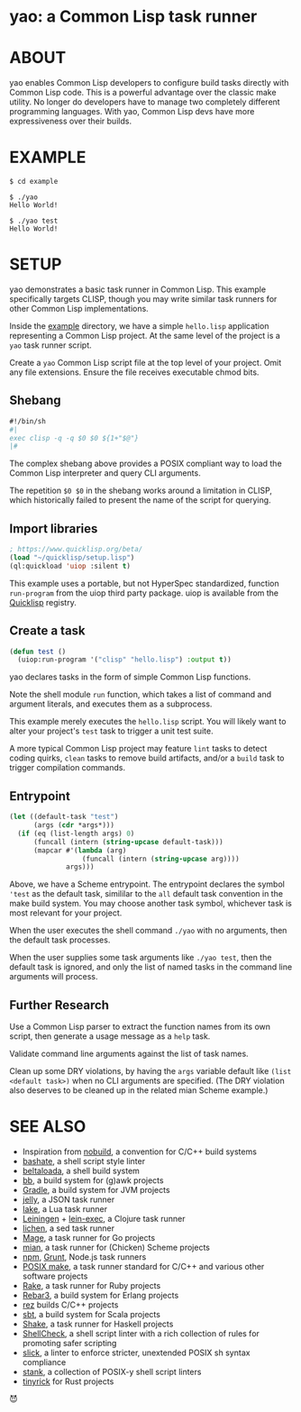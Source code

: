 # yao: a Common Lisp task runner

# ABOUT

yao enables Common Lisp developers to configure build tasks directly with Common Lisp code. This is a powerful advantage over the classic make utility. No longer do developers have to manage two completely different programming languages. With yao, Common Lisp devs have more expressiveness over their builds.

# EXAMPLE

```console
$ cd example

$ ./yao
Hello World!

$ ./yao test
Hello World!
```

# SETUP

yao demonstrates a basic task runner in Common Lisp. This example specifically targets CLISP, though you may write similar task runners for other Common Lisp implementations.

Inside the [example](example) directory, we have a simple `hello.lisp` application representing a Common Lisp project. At the same level of the project is a `yao` task runner script.

Create a `yao` Common Lisp script file at the top level of your project. Omit any file extensions. Ensure the file receives executable chmod bits.

## Shebang

```commonlisp
#!/bin/sh
#|
exec clisp -q -q $0 $0 ${1+"$@"}
|#
```

The complex shebang above provides a POSIX compliant way to load the Common Lisp interpreter and query CLI arguments.

The repetition `$0 $0` in the shebang works around a limitation in CLISP, which historically failed to present the name of the script for querying.

## Import libraries

```commonlisp
; https://www.quicklisp.org/beta/
(load "~/quicklisp/setup.lisp")
(ql:quickload 'uiop :silent t)
```

This example uses a portable, but not HyperSpec standardized, function `run-program` from the uiop third party package. uiop is available from the [Quicklisp](https://www.quicklisp.org/beta/) registry.

## Create a task

```commonlisp
(defun test ()
  (uiop:run-program '("clisp" "hello.lisp") :output t))
```

yao declares tasks in the form of simple Common Lisp functions.

Note the shell module `run` function, which takes a list of command and argument literals, and executes them as a subprocess.

This example merely executes the `hello.lisp` script. You will likely want to alter your project's `test` task to trigger a unit test suite.

A more typical Common Lisp project may feature `lint` tasks to detect coding quirks, `clean` tasks to remove build artifacts, and/or a `build` task to trigger compilation commands.

## Entrypoint

```scheme
(let ((default-task "test")
      (args (cdr *args*)))
  (if (eq (list-length args) 0)
      (funcall (intern (string-upcase default-task)))
      (mapcar #'(lambda (arg)
                  (funcall (intern (string-upcase arg))))
              args)))
```

Above, we have a Scheme entrypoint. The entrypoint declares the symbol `'test` as the default task, simililar to the `all` default task convention in the make build system. You may choose another task symbol, whichever task is most relevant for your project.

When the user executes the shell command `./yao` with no arguments, then the default task processes.

When the user supplies some task arguments like `./yao test`, then the default task is ignored, and only the list of named tasks in the command line arguments will process.

## Further Research

Use a Common Lisp parser to extract the function names from its own script, then generate a usage message as a `help` task.

Validate command line arguments against the list of task names.

Clean up some DRY violations, by having the `args` variable default like `(list <default task>)` when no CLI arguments are specified. (The DRY violation also deserves to be cleaned up in the related mian Scheme example.)

# SEE ALSO

* Inspiration from [nobuild](https://github.com/tsoding/nobuild), a convention for C/C++ build systems
* [bashate](https://github.com/openstack/bashate), a shell script style linter
* [beltaloada](https://github.com/mcandre/beltaloada), a shell build system
* [bb](https://github.com/mcandre/bb), a build system for (g)awk projects
* [Gradle](https://gradle.org/), a build system for JVM projects
* [jelly](https://github.com/mcandre/jelly), a JSON task runner
* [lake](https://luarocks.org/modules/steved/lake), a Lua task runner
* [Leiningen](https://leiningen.org/) + [lein-exec](https://github.com/kumarshantanu/lein-exec), a Clojure task runner
* [lichen](https://github.com/mcandre/lichen), a sed task runner
* [Mage](https://magefile.org/), a task runner for Go projects
* [mian](https://github.com/mcandre/mian), a task runner for (Chicken) Scheme projects
* [npm](https://www.npmjs.com/), [Grunt](https://gruntjs.com/), Node.js task runners
* [POSIX make](https://pubs.opengroup.org/onlinepubs/009695299/utilities/make.html), a task runner standard for C/C++ and various other software projects
* [Rake](https://ruby.github.io/rake/), a task runner for Ruby projects
* [Rebar3](https://www.rebar3.org/), a build system for Erlang projects
* [rez](https://github.com/mcandre/rez) builds C/C++ projects
* [sbt](https://www.scala-sbt.org/index.html), a build system for Scala projects
* [Shake](https://shakebuild.com/), a task runner for Haskell projects
* [ShellCheck](https://www.shellcheck.net/), a shell script linter with a rich collection of rules for promoting safer scripting
* [slick](https://github.com/mcandre/slick), a linter to enforce stricter, unextended POSIX sh syntax compliance
* [stank](https://github.com/mcandre/stank), a collection of POSIX-y shell script linters
* [tinyrick](https://github.com/mcandre/tinyrick) for Rust projects

😈
